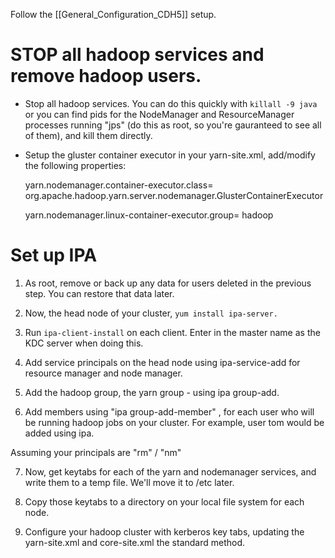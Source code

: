 Follow the [[General_Configuration_CDH5]] setup.  

# STOP all hadoop services and remove hadoop users. # 

* Stop all hadoop services.  You can do this quickly with `killall -9 java` or you can find pids for the NodeManager and ResourceManager processes running  "jps" (do this as root, so you're gauranteed to see all of them), and kill them directly.

* Setup the gluster container executor in your yarn-site.xml, add/modify the following properties:

    yarn.nodemanager.container-executor.class=
        org.apache.hadoop.yarn.server.nodemanager.GlusterContainerExecutor  

    yarn.nodemanager.linux-container-executor.group=
        hadoop

# Set up IPA #

1) As root, remove or back up any data for users deleted in the previous step.  You can restore that data later.  

2) Now, the head node of your cluster, `yum install ipa-server.`

3) Run `ipa-client-install` on each client.  Enter in the master name as the KDC server when doing this. 

4) Add service principals on the head node using ipa-service-add for resource manager and node manager.

5) Add the hadoop group, the yarn group - using ipa group-add.

6) Add members using "ipa group-add-member" , for each user who will be running hadoop jobs on your cluster.   For example, user tom would be added using ipa.  

Assuming your principals are "rm" / "nm"

7) Now, get keytabs for each of the yarn and nodemanager services, and write them to a temp file.  We'll move it to /etc later.

8) Copy those keytabs to a directory on your local file system for each node.  

9) Configure your hadoop cluster with kerberos key tabs, updating the yarn-site.xml and core-site.xml the standard method.